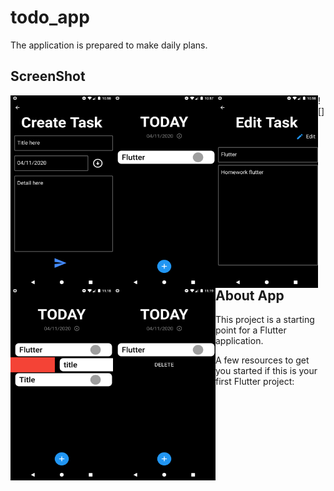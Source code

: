 # todo_app

The application is prepared to make daily plans.

## ScreenShot
<img align = "left" alt="ibrahimatmaca" width="164" height="308" src="screenshot/ss.png"/>
<img align = "left" alt="ibrahimatmaca" width="164" height="308" src="screenshot/ss2.png"/>
<img align = "left" alt="ibrahimatmaca" width="164" height="308" src="screenshot/ss3.png"/>
<img align = "left" alt="ibrahimatmaca" width="164" height="308" src="screenshot/ss4.png"/>
<img align = "left" alt="ibrahimatmaca" width="164" height="308" src="screenshot/ss5.png"/>

![]
<br>


## About App

This project is a starting point for a Flutter application.

A few resources to get you started if this is your first Flutter project:



